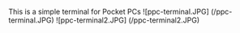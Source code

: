 This is a simple terminal for Pocket PCs 
![ppc-terminal.JPG] (/ppc-terminal.JPG)
![ppc-terminal2.JPG] (/ppc-terminal2.JPG)

